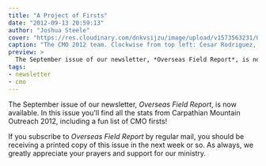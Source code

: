 ```yaml
---
title: "A Project of Firsts"
date: "2012-09-13 20:59:13"
author: "Joshua Steele"
cover: "https://res.cloudinary.com/dnkvsijzu/image/upload/v1573563231/OFReport/2012-09-13-project-firsts/cmo2012-team-1-12-6_xgd3xf.jpg"
caption: "The CMO 2012 team. Clockwise from top left: Cesar Rodriguez, Jonathan Steele, David Steininger, Phillip Payne, Jacob Bruce, Nathan Day, Joshua Steele, and Jessie Beal."
preview: >
  The September issue of our newsletter, *Overseas Field Report*, is now available. In this issue you'll find all the stats from Carpathian Mountain Outreach 2012, including a fun list of CMO firsts!
tags:
- newsletter
- cmo
---
```


The September issue of our newsletter, *Overseas Field Report*, is now available. In this issue you'll find all the stats from Carpathian Mountain Outreach 2012, including a fun list of CMO firsts!

<article-callout content="OFR-September-2012.pdf" :download="true" />

If you subscribe to *Overseas Field Report* by regular mail, you should be receiving a printed copy of this issue in the next week or so. As always, we greatly appreciate your prayers and support for our ministry.
